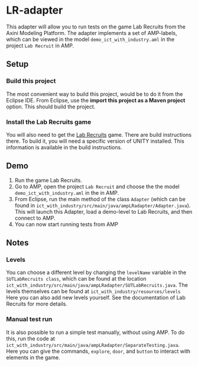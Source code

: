 # LR-adapter
This adapter will allow you to run tests on the game Lab Recruits from the Axini Modeling Platform. The adapter implements a set of AMP-labels, which can be viewed in the model `demo_ict_with_industry.aml` in the project `Lab Recruit` in AMP.

## Setup
### Build this project
The most convenient way to build this project, would be to do it from the Eclipse IDE. From Eclipse, use the **import this project as a Maven project** option. This should build the project.

### Install the Lab Recruits game
You will also need to get the [Lab Recruits](https://github.com/iv4xr-project/labrecruits) game. There are build instructions there. To build it, you will need a specific version of UNITY installed. This information is available in the build instructions.

## Demo
1. Run the game Lab Recruits.
1. Go to AMP, open the project `Lab Recruit` and choose the the model `demo_ict_with_industry.aml` in the in AMP.
1. From Eclipse, run the main method of the class `Adapter` (which can be found in ` ict_with_industry/src/main/java/ampLRadapter/Adapter.java `). This will launch this Adapter, load a demo-level to Lab Recruits, and then connect to AMP.
1. You can now start running tests from AMP

## Notes
### Levels
You can choose a different level by changing the `levelName` variable in the `SUTLabRecruits class`, which can be found at the location `ict_with_industry/src/main/java/ampLRadapter/SUTLabRecruits.java`.
The levels themselves can be found at `ict_with_industry/resources/levels`
Here you can also add new levels yourself. See the documentation of Lab Recruits for more details.

### Manual test run
It is also possible to run a simple test manually, without using AMP. To do this, run the code at `ict_with_industry/src/main/java/ampLRadapter/SeparateTesting.java`.
Here you can give the commands, `explore`, `door`, and `button` to interact with elements in the game. 
